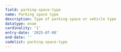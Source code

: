 ```yaml
---
field: parking-space-type
name: Parking space type
description: Type of parking space or vehicle type
datatype: enum
cardinality: '1'
entry-date: '2025-07-08'
end-date: ''
codelist: parking-space-type
---
```


